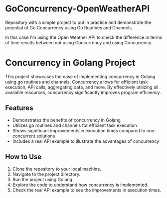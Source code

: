 # GoConcurrency-OpenWeatherAPI
Repository with a simple project to put in practice and demonstrate the potential of Go Concurrency using Go Routines and Channels.

In this case I'm using the Open Weather API to check the difference in terms of time results between not using Concurrency and using Concurrency.

# Concurrency in Golang Project

This project showcases the ease of implementing concurrency in Golang using go routines and channels. Concurrency allows for efficient task execution, API calls, aggregating data, and more. By effectively utilizing all available resources, concurrency significantly improves program efficiency.

## Features
- Demonstrates the benefits of concurrency in Golang
- Utilizes go routines and channels for efficient task execution
- Shows significant improvements in execution times compared to non-concurrent solutions
- Includes a real API example to illustrate the advantages of concurrency

## How to Use
1. Clone the repository to your local machine.
2. Navigate to the project directory.
3. Run the project using Golang.
4. Explore the code to understand how concurrency is implemented.
5. Check the real API example to see the improvements in execution times.
